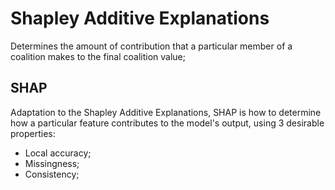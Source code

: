 # Shapley Additive Explanations

Determines the amount of contribution that a particular member of a coalition makes to the final coalition value;

## SHAP

Adaptation to the Shapley Additive Explanations, SHAP is how to determine how a particular feature contributes to the model's output, using 3 desirable properties:

- Local accuracy;
- Missingness;
- Consistency;
